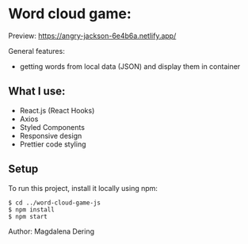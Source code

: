 # Word cloud game:

Preview: https://angry-jackson-6e4b6a.netlify.app/

General features:

- getting words from local data (JSON) and display them in container

## What I use:

- React.js (React Hooks)
- Axios
- Styled Components
- Responsive design
- Prettier code styling

## Setup

To run this project, install it locally using npm:

```
$ cd ../word-cloud-game-js
$ npm install
$ npm start
```

Author: Magdalena Dering
